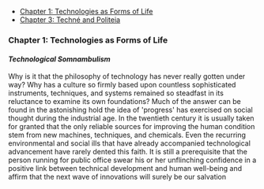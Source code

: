* [Chapter 1: Technologies as Forms of Life](#chapter-1-technologies-as-forms-of-life)
* [Chapter 3: Techné and Politeia](#chapter-3-techné-and-politeia)

### Chapter 1: Technologies as Forms of Life


#### *Technological Somnambulism*
Why is it that the philosophy of technology has never really gotten under way? Why has a culture so firmly based upon countless sophisticated instruments, techniques, and systems remained so steadfast in its reluctance to examine its own foundations? Much of the answer can be found in the astonishing hold the idea of 'progress' has exercised on social thought during the industrial age. In the twentieth century it is usually taken for granted that the only reliable sources for improving the human condition stem from new machines, techniques, and chemicals. Even the recurring environmental and social ills that have already accompanied technological advancement have rarely dented this faith. It is still a prerequisite that the person running for public office swear his or her unflinching confidence in a positive link between technical development and human well-being and affirm that the next wave of innovations will surely be our salvation
